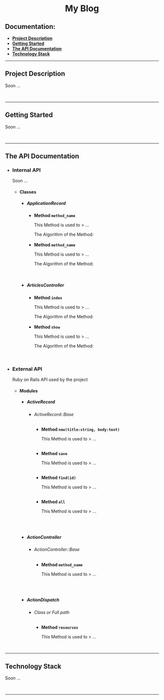 <h1 align="center">My Blog</h1>

<h2>Documentation:</h2>
<ul>
    <li><a href="#project-description"><b>Project Description</b></a></li>
    <li><a href="#getting-started"><b>Getting Started</b></a></li>
    <li><a href="#the-api-documentation"><b>The API Documentation</b></a></li>
    <li><a href="#technology-stack"><b>Technology Stack</b></a></li>
</ul>
<hr>

<!--Project Description-->
<div>
    <h2>Project Description</h2>
    <p>Soon ...</p><br>
</div>
<hr>

<!--Getting Started-->
<div>
    <h2>Getting Started</h2>
    <p>Soon ...</p><br>
</div>
<hr>

<!--The API Documentation-->
<div>
    <h2>The API Documentation</h2>
    <ul>
        <li><h3>Internal API</h3>
            <p>Soon ...</p>
            <ul>
                <li><h4>Classes</h4>
                    <ul>
                        <li><h5>ApplicationRecord</h5>
                            <ul>
                                <li><b>Method <code>method_name</code></b>
                                    <p>This Method is used to > ...</p>
                                    <span>The Algorithm of the Method:</span>
                                </li><br>
                                <li><b>Method <code>method_name</code></b>
                                    <p>This Method is used to > ...</p>
                                    <span>The Algorithm of the Method:</span>
                                </li><br>
                            </ul>
                        </li><br>
                        <li><h5>ArticlesController</h5>
                            <ul>
                                <li><b>Method <code>index</code></b>
                                    <p>This Method is used to > ...</p>
                                    <span>The Algorithm of the Method:</span>
                                </li><br>
                                <li><b>Method <code>show</code></b>
                                    <p>This Method is used to > ...</p>
                                    <span>The Algorithm of the Method:</span>
                                </li>
                            </ul><br>
                        </li>
                    </ul>
                </li>
            </ul>
        </li><br>
        <li><h3>External API</h3>
            <p>Ruby on Rails API used by the project</p>
            <ul>
                <li><h4>Modules</h4>
                    <ul>
                        <li><h5>ActiveRecord</h5>
                            <ul>
                                <li><h6>ActiveRecord::Base</h6>
                                    <ul>
                                        <li><b>Method <code>new(title:string, body:text)</code></b>
                                            <p>This Method is used to > ...</p>
                                        </li><br>
                                        <li><b>Method <code>save</code></b>
                                            <p>This Method is used to > ...</p>
                                        </li><br>
                                        <li><b>Method <code>find(id)</code></b>
                                            <p>This Method is used to > ...</p>
                                        </li><br>
                                        <li><b>Method <code>all</code></b>
                                            <p>This Method is used to > ...</p>
                                        </li>
                                    </ul>
                                </li><br>
                            </ul>
                        </li><br>
                        <li><h5>ActionController</h5>
                             <ul>
                                <li><h6>ActionController::Base</h6>
                                    <ul>
                                        <li><b>Method <code>method_name</code></b>
                                            <p>This Method is used to > ...</p>
                                        </li>
                                    </ul>
                                </li><br>
                            </ul>
                        </li><br>
                        <li><h5>ActionDispatch</h5>
                            <ul>
                                <li><h6>Class or Full path</h6>
                                    <ul>
                                        <li><b>Method <code>resources</code></b>
                                            <p>This Method is used to > ...</p>
                                        </li>
                                    </ul>
                                </li>
                            </ul>
                        </li>
                    </ul>
                </li>
            </ul>
        </li>
    </ul><br>
</div>
<hr>

<!--Technology Stack-->
<div>
    <h2>Technology Stack</h2>
    <p>Soon ...</p><br>
</div>
<hr>